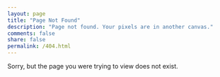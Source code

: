 ```yaml
---
layout: page
title: "Page Not Found"
description: "Page not found. Your pixels are in another canvas."
comments: false
share: false
permalink: /404.html
---  
```


Sorry, but the page you were trying to view does not exist.